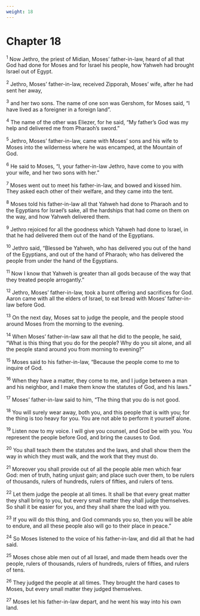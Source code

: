 ```yaml
---
weight: 18
---
```


# Chapter 18

<sup>1</sup> Now Jethro, the priest of Midian, Moses’ father-in-law, heard of all that God had done for Moses and for Israel his people, how Yahweh had brought Israel out of Egypt. 

<sup>2</sup> Jethro, Moses’ father-in-law, received Zipporah, Moses’ wife, after he had sent her away, 

<sup>3</sup> and her two sons. The name of one son was Gershom, for Moses said, “I have lived as a foreigner in a foreign land”. 

<sup>4</sup> The name of the other was Eliezer, for he said, “My father’s God was my help and delivered me from Pharaoh’s sword.” 

<sup>5</sup> Jethro, Moses’ father-in-law, came with Moses’ sons and his wife to Moses into the wilderness where he was encamped, at the Mountain of God. 

<sup>6</sup> He said to Moses, “I, your father-in-law Jethro, have come to you with your wife, and her two sons with her.” 

<sup>7</sup> Moses went out to meet his father-in-law, and bowed and kissed him. They asked each other of their welfare, and they came into the tent. 

<sup>8</sup> Moses told his father-in-law all that Yahweh had done to Pharaoh and to the Egyptians for Israel’s sake, all the hardships that had come on them on the way, and how Yahweh delivered them. 

<sup>9</sup> Jethro rejoiced for all the goodness which Yahweh had done to Israel, in that he had delivered them out of the hand of the Egyptians. 

<sup>10</sup> Jethro said, “Blessed be Yahweh, who has delivered you out of the hand of the Egyptians, and out of the hand of Pharaoh; who has delivered the people from under the hand of the Egyptians. 

<sup>11</sup> Now I know that Yahweh is greater than all gods because of the way that they treated people arrogantly.” 

<sup>12</sup> Jethro, Moses’ father-in-law, took a burnt offering and sacrifices for God. Aaron came with all the elders of Israel, to eat bread with Moses’ father-in-law before God. 

<sup>13</sup> On the next day, Moses sat to judge the people, and the people stood around Moses from the morning to the evening. 

<sup>14</sup> When Moses’ father-in-law saw all that he did to the people, he said, “What is this thing that you do for the people? Why do you sit alone, and all the people stand around you from morning to evening?” 

<sup>15</sup> Moses said to his father-in-law, “Because the people come to me to inquire of God. 

<sup>16</sup> When they have a matter, they come to me, and I judge between a man and his neighbor, and I make them know the statutes of God, and his laws.” 

<sup>17</sup> Moses’ father-in-law said to him, “The thing that you do is not good. 

<sup>18</sup> You will surely wear away, both you, and this people that is with you; for the thing is too heavy for you. You are not able to perform it yourself alone. 

<sup>19</sup> Listen now to my voice. I will give you counsel, and God be with you. You represent the people before God, and bring the causes to God. 

<sup>20</sup> You shall teach them the statutes and the laws, and shall show them the way in which they must walk, and the work that they must do. 

<sup>21</sup> Moreover you shall provide out of all the people able men which fear God: men of truth, hating unjust gain; and place such over them, to be rulers of thousands, rulers of hundreds, rulers of fifties, and rulers of tens. 

<sup>22</sup> Let them judge the people at all times. It shall be that every great matter they shall bring to you, but every small matter they shall judge themselves. So shall it be easier for you, and they shall share the load with you. 

<sup>23</sup> If you will do this thing, and God commands you so, then you will be able to endure, and all these people also will go to their place in peace.” 

<sup>24</sup> So Moses listened to the voice of his father-in-law, and did all that he had said. 

<sup>25</sup> Moses chose able men out of all Israel, and made them heads over the people, rulers of thousands, rulers of hundreds, rulers of fifties, and rulers of tens. 

<sup>26</sup> They judged the people at all times. They brought the hard cases to Moses, but every small matter they judged themselves. 

<sup>27</sup> Moses let his father-in-law depart, and he went his way into his own land. 


